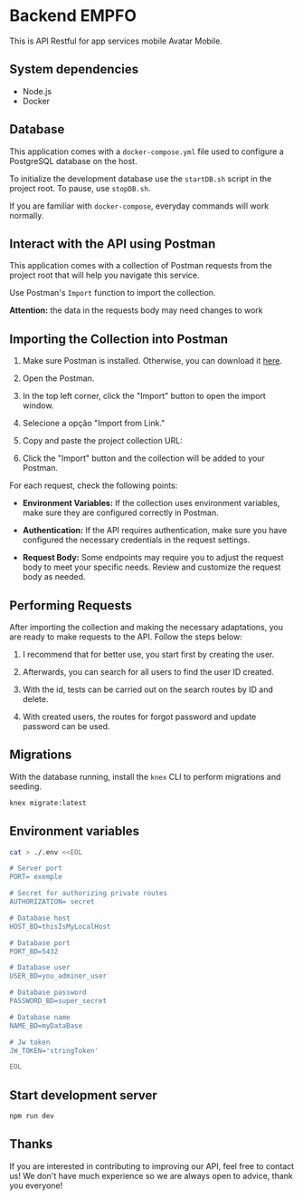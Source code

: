 # Backend EMPFO

This is API Restful for app services mobile Avatar Mobile.

## System dependencies 

- Node.js
- Docker

## Database

This application comes with a `docker-compose.yml` file used to configure a PostgreSQL database on the host.

To initialize the development database use the `startDB.sh` script in the project root. To pause, use `stopDB.sh`.

If you are familiar with `docker-compose`, everyday commands will work normally.

## Interact with the API using Postman

This application comes with a collection of Postman requests from the project root that will help you navigate this service.

Use Postman's `Import` function to import the collection.

**Attention:** the data in the requests body may need changes to work

## Importing the Collection into Postman

1. Make sure Postman is installed. Otherwise, you can download it [here](https://www.postman.com/downloads/).

2. Open the Postman.

3. In the top left corner, click the "Import" button to open the import window.

4. Selecione a opção "Import from Link."

5. Copy and paste the project collection URL:

6. Click the "Import" button and the collection will be added to your Postman.

For each request, check the following points:

- **Environment Variables:** If the collection uses environment variables, make sure they are configured correctly in Postman.

- **Authentication:** If the API requires authentication, make sure you have configured the necessary credentials in the request settings.

- **Request Body:** Some endpoints may require you to adjust the request body to meet your specific needs. Review and customize the request body as needed.

## Performing Requests

After importing the collection and making the necessary adaptations, you are ready to make requests to the API. Follow the steps below:

1. I recommend that for better use, you start first by creating the user.

2. Afterwards, you can search for all users to find the user ID created.

3. With the id, tests can be carried out on the search routes by ID and delete.

4. With created users, the routes for forgot password and update password can be used.

## Migrations

With the database running, install the `knex` CLI to perform migrations and seeding.

```sh
knex migrate:latest
```

## Environment variables 

```sh
cat > ./.env <<EOL

# Server port
PORT= exemple 

# Secret for authorizing private routes
AUTHORIZATION= secret

# Database host
HOST_BD=thisIsMyLocalHost

# Database port
PORT_BD=5432

# Database user 
USER_BD=you_adminer_user

# Database password
PASSWORD_BD=super_secret

# Database name
NAME_BD=myDataBase

# Jw token
JW_TOKEN='stringToken'

EOL
```

## Start development server

```sh
npm run dev
```

## Thanks

If you are interested in contributing to improving our API, feel free to contact us! We don't have much experience so we are always open to advice, thank you everyone!

